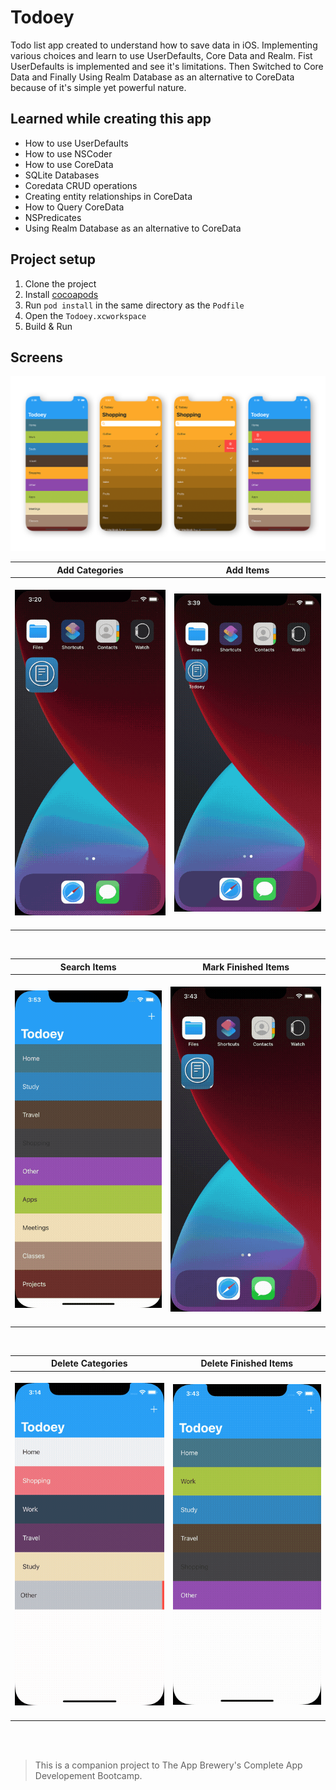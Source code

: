 # Todoey

Todo list app created to understand how to save data in iOS. Implementing various choices and learn to use UserDefaults, Core Data and Realm.
Fist UserDefaults is implemented and see it's limitations. Then Switched to Core Data and 
Finally Using Realm Database as an alternative to CoreData because of it's simple yet powerful nature. 


## Learned while creating this app

* How to use UserDefaults
* How to use NSCoder
* How to use CoreData
* SQLite Databases
* Coredata CRUD operations
* Creating entity relationships in CoreData
* How to Query CoreData
* NSPredicates
* Using Realm Database as an alternative to CoreData

## Project setup

1. Clone the project
2. Install [cocoapods](https://guides.cocoapods.org/using/getting-started.html)
3. Run ``` pod install ``` in the same directory as the ```Podfile```
4. Open the ```Todoey.xcworkspace```
5. Build & Run


## Screens

<img src="documentation/screenstransparent.png">
<br>

Add Categories | Add Items
------------ | -------------
&nbsp;&nbsp;&nbsp;&nbsp;&nbsp;<img src="documentation/addcategory.gif" width="250"> &nbsp;&nbsp;&nbsp;&nbsp;&nbsp;| &nbsp;&nbsp;&nbsp;&nbsp;&nbsp; <img src="documentation/additems.gif" width="250"> &nbsp;&nbsp;&nbsp;&nbsp;&nbsp;

<br>

Search Items | Mark Finished Items
------------ | -------------
&nbsp;&nbsp;&nbsp;&nbsp;&nbsp;<img src="documentation/searchitems.gif" width="250"> &nbsp;&nbsp;&nbsp;&nbsp;&nbsp;| &nbsp;&nbsp;&nbsp;&nbsp;&nbsp; <img src="documentation/markdoneitems.gif" width="250"> &nbsp;&nbsp;&nbsp;&nbsp;&nbsp;

<br>

Delete Categories | Delete Finished Items
------------ | -------------
&nbsp;&nbsp;&nbsp;&nbsp;&nbsp;<img src="documentation/deletecategory.gif" width="250"> &nbsp;&nbsp;&nbsp;&nbsp;&nbsp;| &nbsp;&nbsp;&nbsp;&nbsp;&nbsp; <img src="documentation/deleteitems.gif" width="250"> &nbsp;&nbsp;&nbsp;&nbsp;&nbsp;

<br><br>

>This is a companion project to The App Brewery's Complete App Developement Bootcamp.
